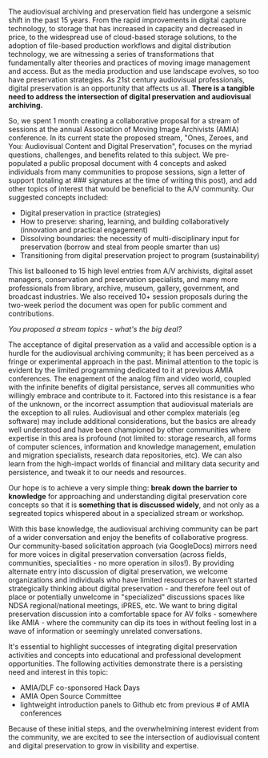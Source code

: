 The audiovisual archiving and preservation field has undergone a seismic shift in the past 15 years. From the rapid improvements in digital capture technology, to storage that has increased in capacity and decreased in price, to the widespread use of cloud-based storage solutions, to the adoption of file-based production workflows and digital distribution technology, we are witnessing a series of transformations that fundamentally alter theories and practices of moving image management and access. But as the media production and use landscape evolves, so too have preservation strategies. As 21st century audiovisual professionals, digital preservation is an opportunity that affects us all. **There is a tangible need to address the intersection of digital preservation and audiovisual archiving.**

So, we spent 1 month creating a collaborative proposal for a stream of sessions at the annual Association of Moving Image Archivists (AMIA) conference. In its current state the proposed stream,  "Ones, Zeroes, and You: Audiovisual Content and Digital Preservation", focuses on the myriad questions, challenges, and benefits related to this subject. We pre-populated a public proposal document with 4 concepts and asked individuals from many communities to propose sessions, sign a letter of support (totaling at ### signatures at the time of writing this post), and add other topics of interest that would be beneficial to the A/V community. Our suggested concepts included:
- Digital preservation in practice (strategies)
- How to preserve: sharing, learning, and building collaboratively (innovation and practical engagement)
- Dissolving boundaries: the necessity of multi-disciplinary input for preservation (borrow and steal from people smarter than us)
- Transitioning from digital preservation project to program (sustainability)

This list ballooned to 15 high level entries from A/V archivists,  digital asset managers, conservation and preservation specialists, and many more professionals from library, archive, museum, gallery, government, and broadcast industries. We also received 10+ session proposals during the two-week period the document was open for public comment and contributions. 

_You proposed a stream topics - what's the big deal?_

The acceptance of digital preservation as a valid and accessible option is a hurdle for the audiovisual archiving community; it has been perceived as a fringe or experimental approach in the past. Minimal attention to the topic is evident by the limited programming dedicated to it at previous AMIA conferences. The enagement of the analog film and video world, coupled with the infinite benefits of digital persistance, serves all communities who willingly embrace and contribute to it. Factored into this resistance is a fear of the unknown, or the incorrect assumption that audiovisual materials are the exception to all rules. Audiovisual and other complex materials (eg software) may include additional considerations, but the basics are already well understood and have been championed by other communities where expertise in this area is profound (not limited to: storage research, all forms of computer sciences, information and knowledge management, emulation and migration specialists, research data repositories, etc). We can also learn from the high-impact worlds of financial and military data security and persistence, and tweak it to our needs and resources.

Our hope is to achieve a very simple thing: **break down the barrier to knowledge** for approaching and understanding digital preservation core concepts so that it is **something that is discussed widely**, and not only as a segreated topics whispered about in a specialized stream or workshop. 

With this base knowledge, the audiovisual archiving community can be part of a wider conversation and enjoy the benefits of collaborative progress. Our community-based solicitation approach (via GoogleDocs) mirrors need for more voices in digital preservation conversation (across fields, communities, specialities - no more operation in silos!). By providing alternate entry into discussion of digital preservation, we welcome organizations and individuals who have limited resources or haven’t started strategically thinking about digital preservation - and therefore feel out of place or potentially unwelcome in "specialized" discussions spaces like NDSA regional/national meetings, iPRES, etc. We want to bring digital preservation discussion into a comfortable space for AV folks - somewhere like AMIA - where the community can dip its toes in without feeling lost in a wave of information or seemingly unrelated conversations.

It's essential to highlight successes of integrating digital preservation activities and concepts into educational and professional development opportunities. The following activities demonstrate there is a persisting need and interest in this topic:
- AMIA/DLF co-sponsored Hack Days
- AMIA Open Source Committee
- lightweight introduction panels to Github etc from previous # of AMIA conferences

Because of these initial steps, and the overwhelmining interest evident from the community, we are excited to see the intersection of audiovisual content and digital preservation to grow in visibility and expertise.  
